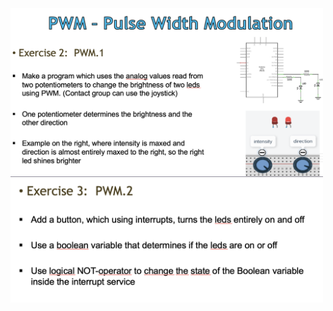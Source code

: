 <img src="ex2.1.png" alt="exercise 2.1" style="width:500px;"/>

<img src="ex2.2.png" alt="exercise 2.2" style="width:500px;"/>